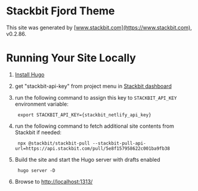 # Stackbit Fjord Theme

This site was generated by [www.stackbit.com](https://www.stackbit.com), v0.2.86.

# Running Your Site Locally

1. [Install Hugo](https://gohugo.io/getting-started/quick-start/#step-1-install-hugo)

1. get "stackbit-api-key" from project menu in [Stackbit dashboard](https://app.stackbit.com/dashboard)

1. run the following command to assign this key to `STACKBIT_API_KEY` environment variable:

        export STACKBIT_API_KEY={stackbit_netlify_api_key}

1. run the following command to fetch additional site contents from Stackbit if needed:

        npx @stackbit/stackbit-pull --stackbit-pull-api-url=https://api.stackbit.com/pull/5e8f157958622c001ba9fb38

1. Build the site and start the Hugo server with drafts enabled

        hugo server -D

1. Browse to [http://localhost:1313/](http://localhost:1313/)
